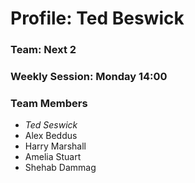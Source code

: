 # Profile: Ted Beswick

### Team: Next 2

### Weekly Session: Monday 14:00

### Team Members
- *Ted Seswick*
- Alex Beddus
- Harry Marshall
- Amelia Stuart
- Shehab Dammag
